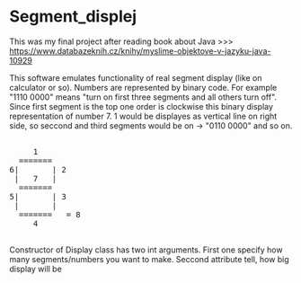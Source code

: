 # Segment_displej
This was my final project after reading book about Java >>> https://www.databazeknih.cz/knihy/myslime-objektove-v-jazyku-java-10929

This software emulates functionality of real segment display (like on calculator or so). Numbers are represented by binary code.
For example "1110 0000" means "turn on first three segments and all others turn off". Since first segment is the top one order is clockwise this binary display representation of number 7. 1 would be displayes as vertical line on right side, so seccond and third segments would be on -> "0110 0000" and so on.
<pre>

     1
  =======
6|       | 2
 |   7   |
  =======
5|       | 3
 |       |
  =======   = 8
     4
     
</pre>


Constructor of Display class has two int arguments. First one specify how many segments/numbers you want to make.
Seccond attribute tell, how big display will be
